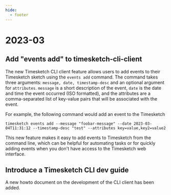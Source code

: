 ```yaml
---
hide:
  - footer
---
```

# 2023-03

## Add "events add" to timesketch-cli-client

The new Timesketch CLI client feature allows users to add events to their Timesketch sketch using the `events add` command. The command takes three arguments: `message, date, timestamp-desc` and an optional argument for `attributes`. `message` is a short description of the event, `date` is the date and time the event occurred (ISO formatted), and the attributes are a comma-separated list of key-value pairs that will be associated with the event.

For example, the following command would add an event to the Timesketch 

```
timesketch events add --message "foobar-message" --date 2023-03-04T11:31:12 --timestamp-desc "test" --attributes key=value,key2=value2
```

This new feature makes it easy to add events to Timesketch from the command line, which can be helpful for automating tasks or for quickly adding events when you don't have access to the Timesketch web interface.

## Introduce a Timesketch CLI dev guide

A new howto document on the development of the CLI client has been added.
